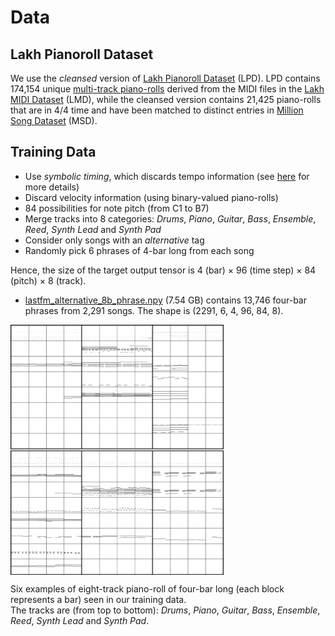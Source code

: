 # Data

## Lakh Pianoroll Dataset

We use the *cleansed* version of
[Lakh Pianoroll Dataset](https://salu133445.github.io/lakh-pianoroll-dataset/)
(LPD). LPD contains 174,154 unique
[multi-track piano-rolls](https://salu133445.github.io/musegan/representation)
derived from the MIDI files in the
[Lakh MIDI Dataset](http://colinraffel.com/projects/lmd/) (LMD),
while the cleansed version contains 21,425 piano-rolls that
are in 4/4 time and have been matched to distinct entries in
[Million Song Dataset](https://labrosa.ee.columbia.edu/millionsong/) (MSD).

## Training Data

- Use *symbolic timing*, which discards tempo information
  (see [here](https://salu133445.github.io/lakh-pianoroll-dataset/representation) for more
  details)
- Discard velocity information (using binary-valued piano-rolls)
- 84 possibilities for note pitch (from C1 to B7)
- Merge tracks into 8 categories: *Drums*, *Piano*, *Guitar*, *Bass*,
  *Ensemble*, *Reed*, *Synth Lead* and *Synth Pad*
- Consider only songs with an *alternative* tag
- Randomly pick 6 phrases of 4-bar long from each song

Hence, the size of the target output tensor is 4 (bar) &times; 96 (time step)
&times; 84 (pitch) &times; 8 (track).

- [lastfm_alternative_8b_phrase.npy](https://drive.google.com/uc?id=1x3CeSqE6ElWa6V7ueNl8FKPFmMoyu4ED&export=download)
  (7.54 GB) contains 13,746 four-bar phrases from 2,291 songs. The shape is
  (2291, 6, 4, 96, 84, 8).

<img src="figs/train_samples.png" alt="train_samples" style="max-height:400px; display:block;">
<p class="caption">Six examples of eight-track piano-roll of four-bar long (each block represents a bar) seen in our training data.<br>The tracks are (from top to bottom): <i>Drums</i>, <i>Piano</i>, <i>Guitar</i>, <i>Bass</i>, <i>Ensemble</i>, <i>Reed</i>, <i>Synth Lead</i> and <i>Synth Pad</i>.</p>
